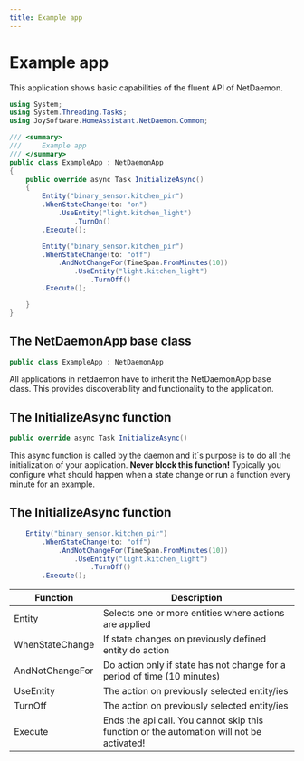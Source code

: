 ```yaml
---
title: Example app
---
```

# Example app

This application shows basic capabilities of the fluent API of NetDaemon.

```c#
using System;
using System.Threading.Tasks;
using JoySoftware.HomeAssistant.NetDaemon.Common;

/// <summary>
///     Example app
/// </summary>
public class ExampleApp : NetDaemonApp
{
    public override async Task InitializeAsync()
    {
        Entity("binary_sensor.kitchen_pir")
        .WhenStateChange(to: "on")
            .UseEntity("light.kitchen_light")
                .TurnOn()
        .Execute();

        Entity("binary_sensor.kitchen_pir")
        .WhenStateChange(to: "off")
            .AndNotChangeFor(TimeSpan.FromMinutes(10))
                .UseEntity("light.kitchen_light")
                    .TurnOff()
        .Execute();

    }
}
```

## The NetDaemonApp base class

```c#
public class ExampleApp : NetDaemonApp
```

All applications in netdaemon have to inherit the NetDaemonApp base class. This provides discoverability and functionality to the application.

## The InitializeAsync function

```c#
public override async Task InitializeAsync()
```

This async function is called by the daemon and it´s purpose is to do all the initialization of your application. **Never block this function!** Typically you configure what should happen when a state change or run a function every minute for an example.

## The InitializeAsync function

```c#
    Entity("binary_sensor.kitchen_pir")
        .WhenStateChange(to: "off")
            .AndNotChangeFor(TimeSpan.FromMinutes(10))
                .UseEntity("light.kitchen_light")
                    .TurnOff()
        .Execute();
```


| Function        | Description                                                                               |
| --------------- | ----------------------------------------------------------------------------------------- |
| Entity          | Selects one or more entities where actions are applied                                    |
| WhenStateChange | If state changes on previously defined entity do action                                   |
| AndNotChangeFor | Do action only if state has not change for a period of time (10 minutes)                  |
| UseEntity       | The action on previously selected entity/ies                                              |
| TurnOff         | The action on previously selected entity/ies                                              |
| Execute         | Ends the api call. You cannot skip this function or the automation will not be activated! |